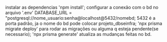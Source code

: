 instalar as dependencias 'npm install';
configurar a conexão com o bd no arquivo '.env' DATABASE_URL = "postgresql://nome_usuario:senha@localhost@5432/nomebd;
5432 é a porta padrão, ja o nome do bd pode colocar projeto_dbseinfra;
'npx prisma migrate deploy' para rodar as migrações ou alguma q esteja pendente(se necessario);
'npx prisma generate' atualiza as mudanças feitas no bd.


